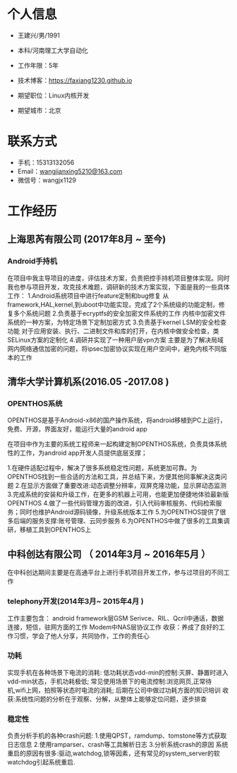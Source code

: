 
# 个人信息

 - 王建兴/男/1991
 - 本科/河南理工大学自动化
 - 工作年限：5年
 - 技术博客：https://faxiang1230.github.io

 - 期望职位：Linux内核开发
 - 期望城市：北京
 
# 联系方式
- 手机：15313132056
- Email：wangjianxing5210@163.com
- 微信号：wangjx1129



# 工作经历
## 上海思芮有限公司 (2017年8月 ~ 至今)
### Android手持机
在项目中我主导项目的进度，评估技术方案，负责把控手持机项目整体实现。同时我也参与项目开发，攻克技术难题，调研新的技术方案实现，下面是我的一些具体工作：
1.Android系统项目中进行feature定制和bug修复
从framework,HAL,kernel,到uboot中功能实现，完成了2个系统级的功能定制，修复多个系统问题
2.负责基于ecryptfs的安全加密文件系统的工作
内核中加密文件系统的一种方案，为特定场景下定制加密方式
3.负责基于kernel LSM的安全检查功能
对于应用安装、执行、二进制文件和库的打开，在内核中做安全检查，类SELinux方案的定制化
4.调研并实现了一种用户层vpn方案
主要是为了解决局域网内网络通信加密的问题，将ipsec加密协议实现在用户空间中，避免内核不同版本的工作
## 清华大学计算机系(2016.05 -2017.08 )
### OPENTHOS系统
OPENTHOS是基于Android-x86的国产操作系统，将android移植到PC上运行，免费、开源，界面友好，能运行大量的android app

在项目中作为主要的系统工程师来一起构建定制OPENTHOS系统，负责具体系统性的工作，为android app开发人员提供底层支撑；

1.在硬件适配过程中，解决了很多系统稳定性问题，系统更加可靠。为OPENTHOS找到一些合适的方法和工具，并总结下来，方便其他同事解决这类问题
2.在显示方面做了重要改进:动态调整分辨率，双屏克隆功能，显示屏动态监测
3.完成系统的安装和升级工作，在更多的机器上可用，也能更加便捷地体验最新版OPENTHOS
4.做了一些代码管理方面的改进，引入代码审核服务、代码检索服务；同时也维护Android源码镜像，升级系统版本工作
5.为OPENTHOS提供了很多后端的服务支撑:账号管理、云同步服务
6.为OPENTHOS中做了很多的工具集调研，移植工具到OPENTHOS上
## 中科创达有限公司 （ 2014年3月 ~ 2016年5月 ）
在中科创达期间主要是在高通平台上进行手机项目开发工作，参与过项目的不同工作
### telephony开发(2014年3月~ 2015年4月 )
工作主要包含：
android framework层GSM Serivce、RIL、Qcril中通话，数据连接，短信，驻网方面的工作
Modem中NAS层协议工作
收获：养成了良好的工作习惯，学会了他人分享，共同协作，工作的责任心
### 功耗
实现手机在各种场景下电流的消耗:
低功耗状态vdd-min的控制:灭屏、静置时进入vdd-min状态，手机功耗极低;
常见使用场景下的电流控制:浏览网页,正常待机,wifi上网，拍照等状态时电流的消耗;
后期在公司中做过功耗方面的知识培训
收获:系统性问题的分析在于观察、分解，从整体上能够定位问题，逐步排查
### 稳定性
负责分析手机的各种crash问题:
1.使用QPST，ramdump、tomstone等方式获取日志信息
2.使用ramparser、crash等工具解析日志
3.分析系统crash的原因
系统重启的原因有很多:驱动,watchdog,锁等因素，还有常见的system_server的软watchdog引起系统重启.
